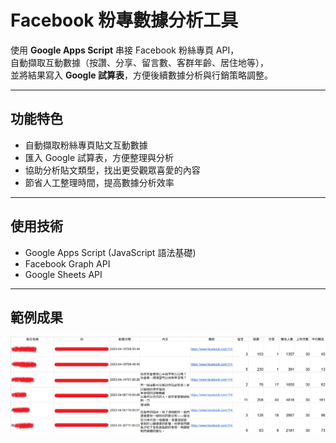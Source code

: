 # Facebook 粉專數據分析工具

使用 **Google Apps Script** 串接 Facebook 粉絲專頁 API，  
自動擷取互動數據（按讚、分享、留言數、客群年齡、居住地等），  
並將結果寫入 **Google 試算表**，方便後續數據分析與行銷策略調整。

---

## 功能特色
- 自動擷取粉絲專頁貼文互動數據
- 匯入 Google 試算表，方便整理與分析
- 協助分析貼文類型，找出更受觀眾喜愛的內容
- 節省人工整理時間，提高數據分析效率

---

## 使用技術
- Google Apps Script (JavaScript 語法基礎)
- Facebook Graph API
- Google Sheets API

---

## 範例成果
![試算表截圖](images/screenshot.png)
